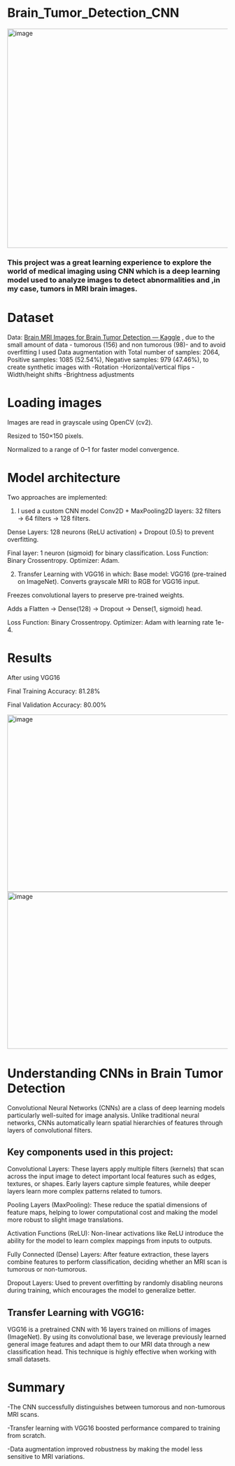 # Brain_Tumor_Detection_CNN
<img width="1200" height="500" alt="image" src="https://github.com/user-attachments/assets/5b2dd6e5-3df5-427f-97f6-3208b69b1a2e" />


### This project was a great learning experience to explore the world of **medical imaging** using CNN which is a deep learning model used to analyze images to detect abnormalities and ,in my case, tumors in MRI brain images. 


# Dataset
Data: [Brain MRI Images for Brain Tumor Detection — Kaggle](https://www.kaggle.com/datasets/navoneel/brain-mri-images-for-brain-tumor-detection)
, due to the small amount of data - tumorous (156) and non tumorous (98)- and to avoid overfitting I used Data augmentation with Total number of samples: 2064, Positive samples: 1085 (52.54%), Negative samples: 979 (47.46%), to create synthetic images with 
-Rotation
-Horizontal/vertical flips
-Width/height shifts
-Brightness adjustments

# Loading images 
Images are read in grayscale using OpenCV (cv2).

Resized to 150×150 pixels.

Normalized to a range of 0–1 for faster model convergence.

# Model architecture
Two approaches are implemented:

1. I used a custom CNN model Conv2D + MaxPooling2D layers:
32 filters → 64 filters → 128 filters.

Dense Layers:
128 neurons (ReLU activation) + Dropout (0.5) to prevent overfitting.

Final layer: 1 neuron (sigmoid) for binary classification.
Loss Function: Binary Crossentropy.
Optimizer: Adam.

2. Transfer Learning with VGG16 in which:
Base model: VGG16 (pre-trained on ImageNet).
Converts grayscale MRI to RGB for VGG16 input.

Freezes convolutional layers to preserve pre-trained weights.

Adds a Flatten → Dense(128) → Dropout → Dense(1, sigmoid) head.

Loss Function: Binary Crossentropy.
Optimizer: Adam with learning rate 1e-4.

# Results
After using VGG16

Final Training Accuracy: 81.28%

Final Validation Accuracy: 80.00%

<img width="971" height="404" alt="image" src="https://github.com/user-attachments/assets/5a65e744-ddab-465d-96fe-8fe9f57baa65" />



<img width="971" height="358" alt="image" src="https://github.com/user-attachments/assets/6241f4e1-697d-46c1-81d7-c0b2df167164" />


# Understanding CNNs in Brain Tumor Detection
Convolutional Neural Networks (CNNs) are a class of deep learning models particularly well-suited for image analysis. Unlike traditional neural networks, CNNs automatically learn spatial hierarchies of features through layers of convolutional filters.

## Key components used in this project:

Convolutional Layers: These layers apply multiple filters (kernels) that scan across the input image to detect important local features such as edges, textures, or shapes. Early layers capture simple features, while deeper layers learn more complex patterns related to tumors.

Pooling Layers (MaxPooling): These reduce the spatial dimensions of feature maps, helping to lower computational cost and making the model more robust to slight image translations.

Activation Functions (ReLU): Non-linear activations like ReLU introduce the ability for the model to learn complex mappings from inputs to outputs.

Fully Connected (Dense) Layers: After feature extraction, these layers combine features to perform classification, deciding whether an MRI scan is tumorous or non-tumorous.

Dropout Layers: Used to prevent overfitting by randomly disabling neurons during training, which encourages the model to generalize better.

## Transfer Learning with VGG16:

VGG16 is a pretrained CNN with 16 layers trained on millions of images (ImageNet). By using its convolutional base, we leverage previously learned general image features and adapt them to our MRI data through a new classification head. This technique is highly effective when working with small datasets.

# Summary 
-The CNN successfully distinguishes between tumorous and non-tumorous MRI scans.

-Transfer learning with VGG16 boosted performance compared to training from scratch.

-Data augmentation improved robustness by making the model less sensitive to MRI variations.



